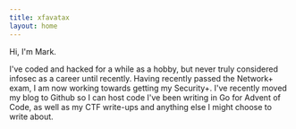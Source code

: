 ```yaml
---
title: xfavatax
layout: home
---
```


Hi, I'm Mark.

I've coded and hacked for a while as a hobby, but never truly considered infosec as a career
until recently. Having recently passed the Network+ exam, I am now working towards getting my
Security+. I've recently moved my blog to Github so I can host code I've been writing in Go for
Advent of Code, as well as my CTF write-ups and anything else I might choose to write about.
